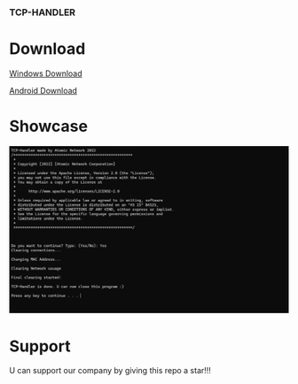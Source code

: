 ### TCP-HANDLER

# Download
[Windows Download](https://github.com/TCP-HANDLER/TCP-HANDLER/releases/download/PCUPDATE/TCPHANDLER.zip)

[Android Download](https://github.com/TCP-HANDLER/TCP-HANDLER/releases/download/TCP_HANDLER/TCPHandler.apk)




# Showcase
![image](https://github.com/TCP-HANDLER/TCP-HANDLER/blob/main/tcp%20handler.png)





 
# Support

U can support our company by giving this repo a star!!!


